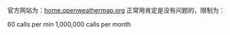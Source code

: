 官方网站为：[home.openweathermap.org](home.openweathermap.org)
正常用肯定是没有问题的，限制为：

60 calls per min
1,000,000 calls per month
